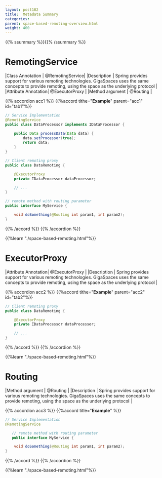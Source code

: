 ```yaml
---
layout: post102
title:  Metadata Summary
categories:
parent: space-based-remoting-overview.html
weight: 400
---
```


{{% ssummary %}}{{% /ssummary %}}


# RemotingService


|Class Annotation    | @RemotingService|
|Description         | Spring provides support for various remoting technologies. GigaSpaces uses the same concepts to provide remoting, using the space as the underlying protocol |
|Attribute Annotation| @ExecutorProxy  |
|Method argument     | @Routing |


{{% accordion acc1 %}}
{{%accord tithe="**Example**" parent="acc1" id="tab1"%}}
```java
// Service Implementation
@RemotingService
public class DataProcessor implements IDataProcessor {

    public Data processData(Data data) {
    	data.setProcessor(true);
    	return data;
    }
}

// Client remoting proxy
public class DataRemoting {

    @ExecutorProxy
    private IDataProcessor dataProcessor;

    // ...
}

// remote method with routing parameter
public interface MyService {

    void doSomething(@Routing int param1, int param2);
}
```
{{% /accord %}}
{{% /accordion %}}

{{%learn "./space-based-remoting.html"%}}


# ExecutorProxy


|Attribute Annotation| @ExecutorProxy  |
|Description         | Spring provides support for various remoting technologies. GigaSpaces uses the same concepts to provide remoting, using the space as the underlying protocol |


{{% accordion acc2 %}}
{{%accord tithe="**Example**" parent="acc2" id="tab2"%}}

```java
// Client remoting proxy
public class DataRemoting {

    @ExecutorProxy
    private IDataProcessor dataProcessor;

    // ...
}
```
{{% /accord %}}
{{% /accordion %}}

{{%learn "./space-based-remoting.html"%}}


# Routing


|Method argument     | @Routing |
|Description         | Spring provides support for various remoting technologies. GigaSpaces uses the same concepts to provide remoting, using the space as the underlying protocol |



{{% accordion acc3 %}}
{{%accord title="**Example**" %}}
```java
// Service Implementation
@RemotingService

   // remote method with routing parameter
   public interface MyService {

    void doSomething(@Routing int param1, int param2);
}
```
{{% /accord %}}
{{% /accordion %}}

{{%learn "./space-based-remoting.html"%}}